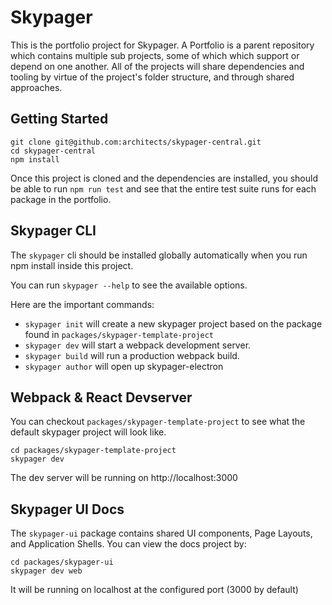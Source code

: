 # Skypager

This is the portfolio project for Skypager.  A Portfolio is
a parent repository which contains multiple sub projects,
some of which which support or depend on one another.  All
of the projects will share dependencies and tooling by
virtue of the project's folder structure, and through shared
approaches.

## Getting Started

```
git clone git@github.com:architects/skypager-central.git
cd skypager-central
npm install
```

Once this project is cloned and the dependencies are
installed, you should be able to run `npm run test` and see
that the entire test suite runs for each package in the
portfolio.

## Skypager CLI

The `skypager` cli should be installed globally
automatically when you run npm install inside this project.

You can run `skypager --help` to see the available options.

Here are the important commands:

- `skypager init` will create a new skypager project based on the package found in `packages/skypager-template-project`
- `skypager dev` will start a webpack development server.
- `skypager build` will run a production webpack build.
- `skypager author` will open up skypager-electron

## Webpack & React Devserver

You can checkout `packages/skypager-template-project` to see
what the default skypager project will look like.

```
cd packages/skypager-template-project
skypager dev
```

The dev server will be running on http://localhost:3000

## Skypager UI Docs

The `skypager-ui` package contains shared UI components,
Page Layouts, and Application Shells.  You can view the docs
project by:

```
cd packages/skypager-ui
skypager dev web
```

It will be running on localhost at the configured port (3000
by default)

